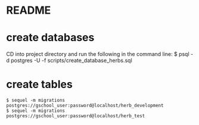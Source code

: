 # README

# create databases

CD into project directory and run the following in the command line:
    $ psql -d postgres -U <user> -f scripts/create_database_herbs.sql

# create tables

    $ sequel -m migrations postgres://gschool_user:password@localhost/herb_development
    $ sequel -m migrations postgres://gschool_user:password@localhost/herb_test
